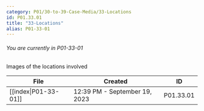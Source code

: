 ```yaml
---
category: P01/30-to-39-Case-Media/33-Locations
id: P01.33.01
title: "33-Locations"
alias: P01-33-01
---
```

###### You are currently in P01-33-01

Images of the locations involved

| File                                                                                    | Created                       | ID        |
| --------------------------------------------------------------------------------------- | ----------------------------- | --------- |
| [[index\|P01-33-01]] | 12:39 PM - September 19, 2023 | P01.33.01 |

